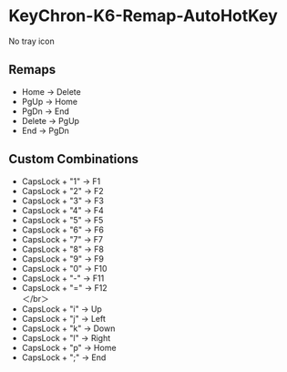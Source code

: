 # KeyChron-K6-Remap-AutoHotKey
No tray icon

## Remaps
- Home -> Delete
- PgUp -> Home
- PgDn -> End
- Delete -> PgUp
- End -> PgDn

## Custom Combinations
- CapsLock + "1" -> F1
- CapsLock + "2" -> F2
- CapsLock + "3" -> F3
- CapsLock + "4" -> F4
- CapsLock + "5" -> F5
- CapsLock + "6" -> F6
- CapsLock + "7" -> F7
- CapsLock + "8" -> F8
- CapsLock + "9" -> F9
- CapsLock + "0" -> F10
- CapsLock + "-" -> F11
- CapsLock + "=" -> F12  
＜/br＞
- CapsLock + "i" -> Up
- CapsLock + "j" -> Left
- CapsLock + "k" -> Down
- CapsLock + "l" -> Right
- CapsLock + "p" -> Home
- CapsLock + ";" -> End
